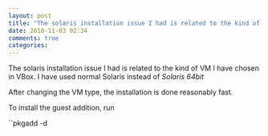 ```yaml
---
layout: post
title: "The solaris installation issue I had is related to the kind of VM I have chosen in VBox. I have used normal Solaris instead of *Solaris 64bit*"
date: 2010-11-03 02:34
comments: true
categories: 
---
```


The solaris installation issue I had is related to the kind of VM I have chosen in VBox. I have used normal Solaris instead of *Solaris 64bit*


After changing the VM type, the installation is done reasonably fast.


To install the guest addition, run


``pkgadd -d 

